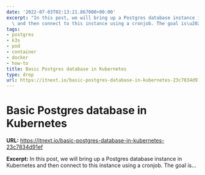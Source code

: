 ```yaml
---
date: '2022-07-03T02:13:21.867000+00:00'
excerpt: "In this post, we will bring up a Postgres database instance in Kubernetes\
  \ and then connect to this instance using a cronjob. The goal is\u2026"
tags:
- postgres
- k3s
- pod
- container
- docker
- how-to
title: Basic Postgres database in Kubernetes
type: drop
url: https://itnext.io/basic-postgres-database-in-kubernetes-23c7834d91ef
---
```


# Basic Postgres database in Kubernetes

**URL:** https://itnext.io/basic-postgres-database-in-kubernetes-23c7834d91ef

**Excerpt:** In this post, we will bring up a Postgres database instance in Kubernetes and then connect to this instance using a cronjob. The goal is…
